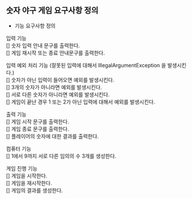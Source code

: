 ## 숫자 야구 게임 요구사항 정의

- 기능 요구사항 정의  

입력 기능  
[] 숫자 입력 안내 문구를 출력한다.  
[] 게임 재시작 또는 종료 안내문구를 출력한다.  

입력 예외 처리 기능 (잘못된 입력에 대해서 IllegalArgumentException 을 발생시킨다.)  
[] 숫자가 아닌 입력이 들어오면 예외를 발생시킨다.  
[] 3개의 숫자가 아니라면 예외를 발생시킨다.  
[] 서로 다른 숫자가 아니라면 예외를 발생시킨다.  
[] 게임이 끝난 경우 1 또는 2가 아닌 입력에 대해서 예외를 발생시킨다.  

출력 기능  
[] 게임 시작 문구를 출력한다.  
[] 게임 종료 문구를 출력한다.  
[] 플레이어의 숫자에 대한 결과를 출력한다.  
  
컴퓨터 기능  
[] 1에서 9까지 서로 다른 임의의 수 3개를 생성한다.
 
게임 진행 기능  
[] 게임을 시작한다.  
[] 게임을 재시작한다.  
[] 게임의 결과를 생성한다.  
